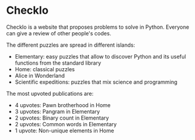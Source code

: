 # CheckIo
CheckIo is a website that proposes problems to solve in Python. Everyone can give a review of other people's codes.

The different puzzles are spread in different islands:
- Elementary: easy puzzles that allow to discover Python and its useful functions from the standard library
- Home: classical puzzles
- Alice in Wonderland
- Scientific expeditions: puzzles that mix science and programming

The most upvoted publications are:
- 4 upvotes: Pawn brotherhood in Home
- 3 upvotes: Pangram in Elementary
- 2 upvotes: Binary count in Elementary
- 2 upvotes: Common words in Elementary
- 1 upvote: Non-unique elements in Home
 


